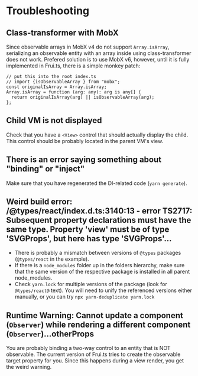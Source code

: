 # Troubleshooting

## Class-transformer with MobX

Since observable arrays in MobX v4 do not support `Array.isArray`, serializing an observable entity with an array inside using class-transformer does not work. Prefered solution is to use MobX v6, however, until it is fully implemented in Frui.ts, there is a simple monkey patch:

```tsx
// put this into the root index.ts
// import {isObservableArray } from "mobx";
const originalIsArray = Array.isArray;
Array.isArray = function (arg: any): arg is any[] {
  return originalIsArray(arg) || isObservableArray(arg);
};
```

## Child VM is not displayed

Check that you have a `<View>` control that should actually display the child. This control should be probably located in the parent VM's view.

## There is an error saying something about "binding" or "inject"

Make sure that you have regenerated the DI-related code (`yarn generate`).

## Weird build error: /@types/react/index.d.ts:3140:13 - error TS2717: Subsequent property declarations must have the same type.  Property 'view' must be of type 'SVGProps<SVGViewElement>', but here has type 'SVGProps<SVGViewElement>'...

 - There is probably a mismatch between versions of `@types` packages (`@types/react` in the example).
 - If there is a `node_modules` folder up in the folders hierarchy, make sure that the same version of the respective package is installed in all parent node_modules.
 - Check `yarn.lock` for multiple versions of the package (look for `@types/react@` text). You will need to unify the referenced versions either manually, or you can try `npx yarn-deduplicate yarn.lock`


## Runtime Warning: Cannot update a component (`Observer`) while rendering a different component (`Observer`)...otherProps

You are probably binding a two-way control to an entity that is NOT observable. The current version of Frui.ts tries to create the observable target property for you. Since this happens during a view render, you get the weird warning.
